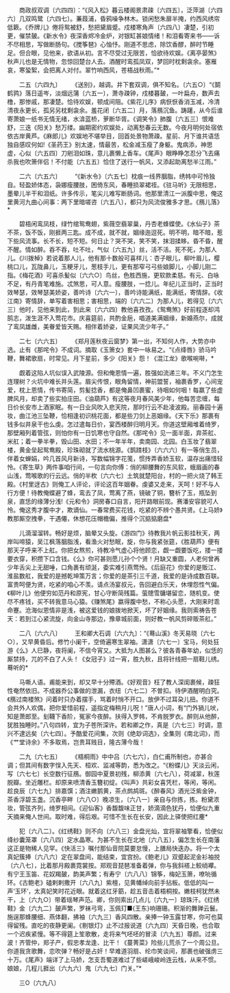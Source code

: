 <!-- { "loadSidebar": true } -->
　　商政叔双调〔六四四〕：“《风入松》暮云楼阁景肃疎〔六四五〕，泛萍湖〔六四六〕几双鸣鹭〔六四七〕。蒹葭浦，昏鸦噪争林木。锁闲愁朱扉半掩，约西风绣帘低簌。《乔牌儿》倦将鸳被舒，愁把黛眉蹙。戍楼寒角声〔六四八〕凄楚，引初更，催禁皷。《新水令》夜深香烬冷金炉，对银缸甚娘情绪！和泪看寄来书——诉不尽相思，写做断肠句。《搅筝琶》心怞忬。刚道不思虑，除饮香醪，醉时节睡足。但合眼，见他来，欲语从初。言不尽受过无限苦，恰欲待欢娱。《离亭晏煞》秋声儿也是无情物，忽惊回楚台人去。酒醒时鸾孤凤双，梦回时枕剩衾余。塞雁哀，寒蛩絮，会把离人对付。翠竹响西风，苍梧战秋雨。”*

　　二五〔六四九〕
　　《送别》，越调。井下套双调，俱不知名。〔六五○〕“《鬬鹤鹑》落日遥岑，淡烟远蒲〔六五一〕，萧寺疎钟，戍楼暮皷，一叶扁舟，数声去橹，那惨戚，那凄楚。恰待欢娱，顿成间阻。《紫花儿序》病恹恹香消玉减，冷清清夜永更长，孤另另枕剩衾余。羞花闭〔六五二〕月，落鴈沉鱼。踌躇，从今后谁寄萧娘一纸书无情无绪，水渰蓝桥，萝断华胥。《调笑令》肺腹〔六五三〕恨难舒，三迭《阳关》愁万缕。幽期密约欢娱处，动离愁春云无数。今夜月明何处宿依依古岸黄芦。《麻郎儿》欢娱地不堪举目，回首处景物萧疎。星前、月下谁共语恁独自感叹何如!《圣药王》别太速，情最苦，松金减玉瘦了身躯。鬼病添，神思虚，心似〔六五四〕刀剜泪如珠，意儿裹懒上香车。《尾声》眼睁睁怎忍分飞去痛杀我也吹箫伴侣！不付能〔六五五〕恰住了送行一帆风，又添起助离愁半江雨。”

　　二六〔六五六〕
　　“《新水令》〔六五七〕枕痕一线界胭脂，绣帏中可怜独自。轻盈娇体态，袅娜瘦腰肢，困倚东风，春睡损翠裙祬。《驻马听》无限相思，墨晕儿半干和泪纸。许多传示，笔尖儿难写断肠词。他那里清江一派腹中思，俺这里黄河九曲心间事：两下里暗嗟咨〔六五八〕，都只为风流俊雅多才思。《鴈儿落》*

　　碧梧闲鸾凤枝，绿竹绾鸳鸯翅，紫薇空翡翠巢，丹杏老蜂蝶使。《水仙子》茶不茶，饭不饭，刚捱两三匙。成不成，就不就，姻缘迤逗死。明不明，暗不暗，惹下些风流事。长不长，短不短。何日止？哭不哭，笑不笑，抹泪揉眵。昏不昏，醒不醒。情如醉。吞不吞，吐不吐，气似〔六五九〕丝，活不活。死不死，为那人儿。《川拨棹》若说着那人儿，他有那十数般可喜样儿：杏子眼儿，柳叶眉儿，樱桃口儿，瓦陇鼻儿，玉粳牙儿，葱枝手儿，更有那窄弓弓些娘脚儿，小脚儿刚二指。《梅花酒》可喜杀髪似〔六六○〕鸟丝，色胜西施，更软款柔慈。有元、白咏不足，有丹青笔难施。忒煞思，可人意。瘦腰肢，一捻儿。年纪儿正当时，正当时效琴瑟，效琴瑟美娇姿，善吟诗〔六六一〕，善吟诗能满纸，能满纸，寄情辞。《收江南》寄情辞，单写着害相思；害相思，端的〔六六二〕为那人儿，若得见〔六六三〕他时，见他来到此，到此来〔六六四〕教他喜孜孜。《鸳鸯煞》好前程逐却鸿鹄志，泼生涯不入莺花市。庆喜筵前，共酌金巵，唱道美满姻缘，新婚燕尔，成就了鸾凤雄雌，美眷爱皆天赐。相伴着娇姿，证果风流少年子。”

　　二七〔六六五〕
　　《郑月莲秋夜云窗梦》第一出，不知何人作，大势亦中选。止有《那咤令》不成词。摘取《玉箫女》套中一咏易之。“《点绛唇》骄马吟鞭，舞裙歌扇，时常见。月下星前，多少《阳关》怨！《混江龙》歌喉啘啭，*

　　觑着这陷人坑似误入武陵源。但和俺恩情一遍，胜强如流递三年。不义门怎生连理树？火坑中难长并头莲。眉尖传恨，眼角留情，神前盟誓，袖裹香罗，心间宠爱，枕上恩情，传书寄简，剪髪捻香，都是俺鼻凹裹蜜，待咽如何咽！每嬴了些虚脾风月，却卖了些实拍庄田。《油葫芦》有这等夜月春风美少年，他每苦恋缠，每日价长安市上酒家眠。有一日业风吹入悲天院，那时行云不赴凌波殿。丽春园十遍妆，曲江池三坠鞭，恰相逢初识桃花面，都是些刀剑上恶姻缘。《天下乐》那裹有钱多似井泉干也么虔。怎过遣每日价，宴西楼醉归明月天。你道这壁厢堆着绮罗，那壁厢列着管弦，则怕你有一日饥寒也守自然。《那咤令》见一面半面，弃茶舡、米舡；着一拳半拳，毁山田、水田；不一年半年，卖南园、北园。白玉妆了翡翠楼，黄金垒起鸳鸯殿，珍珠砌就了流水桃源。《鹊蹅枝》〔六六六〕有一等俏生员，伴着女蝉娟，吟几首风月新诗，写数幅锦字花笺，惯抟弄香娇玉软，温存出痛惜轻怜。《寄生草》两件事咱行间，一句言向你傅：俏的柳腰舞的东风软，蛾眉画的春山浅，莺喉歌的行云远。俏的半杴〔六六七〕土筑就楚阳台，村的一把火烧了韩王殿。《村里迓古》则俺工人评论，评论这百年姻眷。虔婆又走来，天呵！好不与人行方便！待教俺蝶避了蜂，鸾去了凤，莺离了燕，镜破了铜，簪析了玉，瓶坠到泉，直恁的缘薄分浅!《元和令》洞房春口自言，阳开路眼前现。赛潘安容貌可人怜。俺这秀才腹中才，欺谪仙。一春常费买花钱，吃紧的不辨个愚共贤。《上马娇》教那厮空拽拳，干遇僊，休想花压帽檐偏，推得个沉掂掂磨盘*

　　儿滴溜溜转。畅好是烦，脑晕又头旋。《游四门》待教我片帆云影挂秋天，两岸叫啼猿，吴江枫落胭脂浅，看渔火对愁眠，旋，你与我紧张筵，《胜葫芦》便有那天子呼来不上舡。你把女熬煎，待教冷气虚心将他顾恋，觑一觑要饭吃，搂一搂要衣穿，积攒下口含钱。《么》你可甚则愿儿孙个个贤！月缺又重圆，人老何曾再少年舌尖上无甜唾，口角裹有顽涎，委实难引燕莺怜。《后庭花》你爱的是贩江、淮盐数舡，我爱的是撼乾坤策万言；你爱的是茶引三千道，我爱的是诗成数百联。富贵呵便为贤，吃紧的咱心不羡。请点汤宴叔元，告回避白乐天，休埋怨性气偏。《柳叶儿》他便穷如范丹和原宪，甘心守断简残篇。萤牕雪牗堪留恋，随机变。使尽不疼钱，买不转我意马心猿。《赚煞尾》嬴得腹中愁，不称心头愿，大刚来时乖命蹇。沧海似恩情非是浅，被这爱钱的娘拨地掀天，坏了好姻缘。我则索祷告苍天：若到江心紧流旋，向金山寺那边，豫章城前面，则好教一帆风剪碎贩茶舡。”

　　二八〔六六八〕
　　王和卿大石调〔六六九〕：“《蓦山溪》冬天易晓〔六七○〕，又早黄昏后。修竹小阑干，空倚遍寒生翠袖。潇潇〔六七一〕宝马，何处狂游《么》人巳静，夜将阑，不信今宵又。大抵为人图甚么？彼各青春年幼，似恁的厮禁持，兀的不白了人头！《女冠子》过一宵，胜九秋，且将针线把一扇鞋儿绣。蓦听的*

　　马嘶人语。甫能来到，却又早十分殢酒。《好观音》枉了教人深闺裹候，疎狂性奄然依旧。不成器乔公事做的泄漏，衣纽〔六七二〕不曽扣。待伊酒醒明白究。《鴈过南楼煞》问着时只办着摆手，骂着时悄不开口。放伊不过耳朶儿扭。你道不会共外人欢偶，把你爱惜前程，遥指定梅稍月儿呪！”唐人小词，有“门外猧儿吠，知是萧郎至。刬韈下香阶，冤家今夜醉。扶得入罗帏，不肯脱罗衣。醉则从他醉，犹胜独睡时。”八句四转，宜为子苍所深许。若和卿之作，真是〔六七三〕时调，意兴不逮远矣〔六七四〕。予酷爱花间集，次则《绝玅词选》，全集则《南北词》，而《艹堂诗余》不多取焉，岂贵耳贱目，隆古薄今哉！

　　二九〔六七五〕
　　《梧桐雨》中中吕〔六七六〕，白仁甫所制也，亦甚合调；但其间有数字悮入先天、桓欢、监减等韵，悉为改之。“《粉蝶儿》天淡云闲，写〔六七七〕长空数行征鴈。御园中夏景初残，柳添黄〔六七八〕，荷减翠，秋莲脱瓣。坐近雕栏。却原来喷清香玉簪初绽。《叫声》共彩女喜凭栏，等闲，等闲。趁良辰〔六七九〕排嘉馔；酒注嫩鹅黄，茶点鹧鸪斑。《醉春风》酒光泛紫金钟，茶香浮碧玉盏。沉香亭畔〔六八○〕晚凉生，〔六八一〕亲自与你拣，拣。粉黛浓妆，管弦齐列，绮罗相间。《迎仙客》香馥馥味正甘，娇滴滴色犹丹，恰便似九重天摘来俺人世间。取时难，得后艰。可惜不生长在长安，因此上驿使把红麈*

　　犯〔六八二〕。《红绣鞋》则不向〔六八三〕金盘光灿，宜将翠袖擎看，恰便似绛纱囊笼罩〔六八四〕定水晶寒。为甚不生长在北地〔六八五〕，偏怎生长在南藩这正是物稀人见罕。《快活三》嘱付那仙音院莫要怠慢，上膳局快迭办。将一个太真妃簇捧〔六八六〕定在翠盘间，能结束，宜宫扮。《鲍老儿》双蹙起泥金衫袖捝〔六八七〕，比着那月殿裹霓裳按。郑观音琵琶准备着弹，你与我斜褡上鲛绡襻。有宁王玉笛、花奴羯皷，韵美声繁；有寿宁〔六八八〕锦筝，梅妃玉箫，嘹喨循环。《古鲍老》磕剌剌撒开〔六八九〕紫檀，见黄幡绰向前手拈板。低低的叫一声‘玉环’，太真妃笑时花近眼。就着这红牙筯，趁五音击着梧桐按。嫩枝柯犹然未干，上〔六九○〕带着瑶琴声范。卿，你则索出几点儿〔六九一〕琼珠汗。《红绣鞋》金〔六九二〕皷声繁，罗袜弓弯，玉佩玎■{王东}响珊珊。积渐的舞亸云鬟。施逞那蜂腰细、燕体翻，拂袖〔六九三〕香风四散。亲捧一钟玉露甘寒，你可也莫得留残。直吃的夜静更阑。《剔银灯》止不过报说道〔六九四〕天昏日晚，也合取一个迟疾紧慢。等不得筵上笙歌散，走将来气呸呸的冒渎〔六九五〕尊颜。过来波！齐管仲，郑子产，假忠孝龙逢、比干！《蔓菁菜》险些儿荒杀了一个周公旦。你道我贪歌舞，恋吹弹？畅好是占奸！早难道羽扇、纶巾笑谈间，那裹也破强虏三十万。《尾声》端详了上马娇，怎支吾蜀道难过了些嵯峨峻岭连云栈，从来不惯。娘娘，几程儿捱出〔六九六〕鬼〔六九七〕门关。”*

　　三O〔六九八〕
